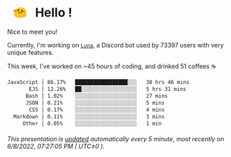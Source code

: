 <h1>   <img src="./spoinky.gif" style="vertical-align:middle;" width="30px">   Hello ! </h1>

Nice to meet you!

Currently, I'm working on <a href='https://github.com/Asgarrrr/Luna'>`Luna`</a>, a Discord bot used by 73397 users with very unique features.

This week, I've worked on ~45 hours of coding, and drinked 51 coffees ☕

```
JavaScript │ 86.17%   █████████████████░░░   38 hrs 46 mins
       EJS │ 12.26%   ██░░░░░░░░░░░░░░░░░░   5 hrs 31 mins
      Bash │ 1.02%    ░░░░░░░░░░░░░░░░░░░░   27 mins
      JSON │ 0.21%    ░░░░░░░░░░░░░░░░░░░░   5 mins
       CSS │ 0.17%    ░░░░░░░░░░░░░░░░░░░░   4 mins
  Markdown │ 0.11%    ░░░░░░░░░░░░░░░░░░░░   3 mins
     Other │ 0.05%    ░░░░░░░░░░░░░░░░░░░░   1 min
```

###### This presentation is [updated](https://github.com/Asgarrrr) automatically every 5 minute, most recently on 6/8/2022, 07:27:05 PM ( UTC±0 ).